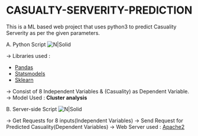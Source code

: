 # CASUALTY-SERVERITY-PREDICTION

This is a ML based web project that uses python3 to predict Casuality Serverity as per the given parameters.


A. Python Script ![N|Solid](https://www.python.org/static/community_logos/python-powered-w-70x28.png)

-> Libraries used :
  - [Pandas](https://pypi.org/project/pandas/) 
  - [Statsmodels](https://pypi.org/project/statsmodels/) 
  - [Sklearn](https://pypi.org/project/sklearn/) 

-> Consist of 8 Independent Variables & (Casuality) as Dependent Variable.
-> Model Used : **Cluster analysis**

B. Server-side Script ![N|Solid](https://www.php.net/images/logos/php-power-micro.png)
  
  -> Get Requests for 8 inputs(Independent Variables)
  -> Send Request for Predicted Casuality(Dependent Variables)
  -> Web Server used : [Apache2](https://httpd.apache.org/)
